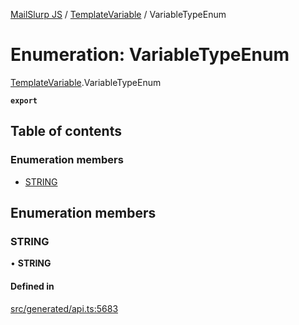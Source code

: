 [MailSlurp JS](../README.md) / [TemplateVariable](../modules/TemplateVariable.md) / VariableTypeEnum

# Enumeration: VariableTypeEnum

[TemplateVariable](../modules/TemplateVariable.md).VariableTypeEnum

**`export`**

## Table of contents

### Enumeration members

- [STRING](TemplateVariable.VariableTypeEnum.md#string)

## Enumeration members

### STRING

• **STRING**

#### Defined in

[src/generated/api.ts:5683](https://github.com/mailslurp/mailslurp-client/blob/004c609/src/generated/api.ts#L5683)
